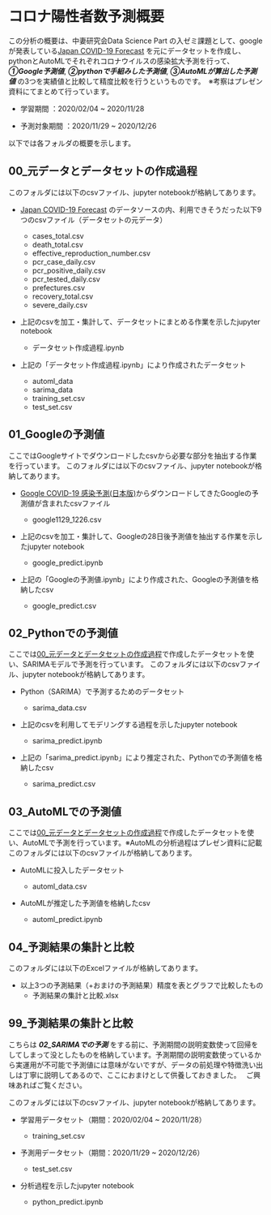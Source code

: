 # コロナ陽性者数予測概要

この分析の概要は、中妻研究会Data Science Part の入ゼミ課題として、googleが発表している[Japan COVID-19 Forecast](https://datastudio.google.com/u/0/reporting/8224d512-a76e-4d38-91c1-935ba119eb8f/page/ncZpB?s=nXbF2P6La2M) を元にデータセットを作成し、pythonとAutoMLでそれぞれコロナウイルスの感染拡大予測を行って、***①Google予測値***, ***②pythonで手組みした予測値***, ***③AutoMLが算出した予測値*** の3つを実績値と比較して精度比較を行うというものです。　※考察はプレゼン資料にてまとめて行っています。

+ 学習期間         ：2020/02/04 ~ 2020/11/28

+ 予測対象期間 ：2020/11/29 ~ 2020/12/26 

以下では各フォルダの概要を示します。




## 00_元データとデータセットの作成過程

このフォルダには以下のcsvファイル、jupyter notebookが格納してあります。

+ [Japan COVID-19 Forecast](https://datastudio.google.com/u/0/reporting/8224d512-a76e-4d38-91c1-935ba119eb8f/page/ncZpB?s=nXbF2P6La2M) のデータソースの内、利用できそうだった以下9つのcsvファイル（データセットの元データ）
  + cases_total.csv
  + death_total.csv
  + effective_reproduction_number.csv
  + pcr_case_daily.csv
  + pcr_positive_daily.csv
  + pcr_tested_daily.csv
  + prefectures.csv
  + recovery_total.csv
  + severe_daily.csv

+ 上記のcsvを加工・集計して、データセットにまとめる作業を示したjupyter notebook
  + データセット作成過程.ipynb

+ 上記の「データセット作成過程.ipynb」により作成されたデータセット
  + automl_data
  + sarima_data
  + training_set.csv
  + test_set.csv




## 01_Googleの予測値

ここではGoogleサイトでダウンロードしたcsvから必要な部分を抽出する作業を行っています。
このフォルダには以下のcsvファイル、jupyter notebookが格納してあります。

+ [Google COVID-19 感染予測(日本版)](https://datastudio.google.com/u/0/reporting/8224d512-a76e-4d38-91c1-935ba119eb8f/page/ncZpB?s=nXbF2P6La2M)からダウンロードしてきたGoogleの予測値が含まれたcsvファイル
  + google1129_1226.csv

+ 上記のcsvを加工・集計して、Googleの28日後予測値を抽出する作業を示したjupyter notebook
  + google_predict.ipynb

+ 上記の「Googleの予測値.ipynb」により作成された、Googleの予測値を格納したcsv
  + google_predict.csv




## 02_Pythonでの予測値

ここでは[00_元データとデータセットの作成過程](#00_元データとデータセットの作成過程)で作成したデータセットを使い、SARIMAモデルで予測を行っています。
このフォルダには以下のcsvファイル、jupyter notebookが格納してあります。

+ Python（SARIMA）で予測するためのデータセット
  + sarima_data.csv

+ 上記のcsvを利用してモデリングする過程を示したjupyter notebook
  + sarima_predict.ipynb

+ 上記の「sarima_predict.ipynb」により推定された、Pythonでの予測値を格納したcsv
  + sarima_predict.csv




## 03_AutoMLでの予測値

ここでは[00_元データとデータセットの作成過程](#00_元データとデータセットの作成過程)で作成したデータセットを使い、AutoMLで予測を行っています。※AutoMLの分析過程はプレゼン資料に記載
このフォルダには以下のcsvファイルが格納してあります。

+ AutoMLに投入したデータセット
  + automl_data.csv

+ AutoMLが推定した予測値を格納したcsv
  + automl_predict.ipynb




## 04_予測結果の集計と比較

このフォルダには以下のExcelファイルが格納してあります。

+ 以上3つの予測結果（+おまけの予測結果）精度を表とグラフで比較したもの
  + 予測結果の集計と比較.xlsx




## 99_予測結果の集計と比較

こちらは ***02_SARIMAでの予測*** をする前に、予測期間の説明変数使って回帰をしてしまって没としたものを格納しています。予測期間の説明変数使っているから実運用が不可能で予測値には意味がないですが、データの前処理や特徴洗い出しは丁寧に説明してあるので、ここにおまけとして供養しておきました。　
ご興味あればご覧ください。

このフォルダには以下のcsvファイル、jupyter notebookが格納してあります。

+ 学習用データセット（期間：2020/02/04 ~ 2020/11/28）
  + training_set.csv

+ 予測用データセット（期間：2020/11/29 ~ 2020/12/26）
  + test_set.csv



+ 分析過程を示したjupyter notebook
  + python_predict.ipynb

